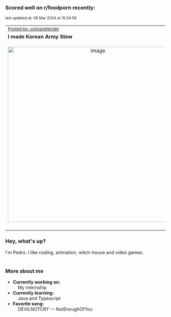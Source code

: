 ### Scored well on r/foodporn recently:

<p align="left"><sub>last updated at: 06 Mar 2024 at 15:24:58</sub></p>

|   |
| --- |
| <sub>[Posted by: u/slypretender][source]</sub> |
| **I made Korean Army Stew** | 
|<p align="center"> <img alt="image" src="https://i.redd.it/rk66dkfm5ylc1.jpeg" width="550" /> </p>|
|   |

### Hey, what's up?

I'm Pedro. I like coding, animation, witch-house and video games.<br><br>

### More about me
- **Currently working on:**  
&nbsp;&nbsp;&nbsp;&nbsp;My internship
- **Currently learning:**  
&nbsp;&nbsp;&nbsp;&nbsp;Java and Typescript
- **Favorite song:**  
&nbsp;&nbsp;&nbsp;&nbsp;DEVILNOTCRY — NotEnoughOfYou<br><br>

  



  
  
  
[linkedin]: https://linkedin.com/in/pedro-h-r-gomes-8a487b14a/
[gmail]: mailto:pilique11@gmail.com
[source]: https://reddit.com/r/FoodPorn/comments/1b4s1l5/i_made_korean_army_stew/
[redditAPI]: https://www.reddit.com/dev/api/